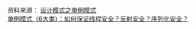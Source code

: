 资料来源：
[设计模式之单例模式](https://www.jianshu.com/p/0a1c674775ee)<br/>
[单例模式（6大类）：如何保证线程安全？反射安全？序列化安全？](https://www.toutiao.com/article/7016679999239455271/)